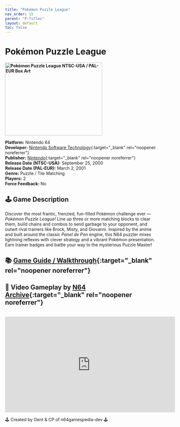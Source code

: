 ```yaml
---
title: "Pokémon Puzzle League"
nav_order: 15
parent: "P-Titles"
layout: default
toc: false
---
```


# Pokémon Puzzle League

<b>
<img src="https://images.launchbox-app.com/3a8204a0-90bb-4ca7-82b4-f939683360ed.jpg" alt="Pokémon Puzzle League NTSC-USA / PAL-EUR Box Art" width="320" height="240" />
</b>

**Platform:** Nintendo 64  
**Developer:** [Nintendo Software Technology](https://en.wikipedia.org/wiki/Nintendo_Software_Technology){:target="_blank" rel="noopener noreferrer"}  
**Publisher:** [Nintendo](https://en.wikipedia.org/wiki/Nintendo){:target="_blank" rel="noopener noreferrer"}  
**Release Date (NTSC-USA):** September 25, 2000  
**Release Date (PAL-EUR):** March 2, 2001  
**Genre:** Puzzle / Tile Matching  
**Players:** 2  
**Force Feedback:** No  

## 🕹️ Game Description  
Discover the most frantic, frenzied, fun-filled Pokémon challenge ever — *Pokémon Puzzle League!* Line up three or more matching blocks to clear them, build chains and combos to send garbage to your opponent, and outwit rival trainers like Brock, Misty, and Giovanni. Inspired by the anime and built around the classic *Panel de Pon* engine, this N64 puzzler mixes lightning reflexes with clever strategy and a vibrant Pokémon presentation. Earn trainer badges and battle your way to the mysterious Puzzle Master!

## 📚 [Game Guide / Walkthrough](https://gamefaqs.gamespot.com/n64/913924-pokemon-puzzle-league/faqs/9082){:target="_blank" rel="noopener noreferrer"}

## 🎥 Video Gameplay by [N64 Archive](https://www.youtube.com/c/N64Archive){:target="_blank" rel="noopener noreferrer"}  
<br />  
<iframe width="560" height="315" src="https://www.youtube.com/embed/xpGdMOzHyC0" title="Pokémon Puzzle League Longplay" frameborder="0" allowfullscreen></iframe>

🕹️ Created by Gent & CP of n64gamespedia-dev 🕹️  
<!-- Vault Format: n64gamespedia-dev -->  
<!-- Protocol Source: _vault-specs/format-protocol.md -->
